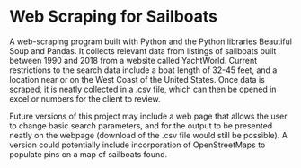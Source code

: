 # Web Scraping for Sailboats
A web-scraping program built with Python and the Python libraries Beautiful Soup and Pandas. It collects relevant data from listings of sailboats built between 1990 and 2018 from a website called YachtWorld. Current restrictions to the search data include a boat length of 32-45 feet, and a location near or on the West Coast of the United States. Once data is scraped, it is neatly collected in a .csv file, which can then be opened in excel or numbers for the client to review.

Future versions of this project may include a web page that allows the user to change basic search parameters, and for the output to be presented neatly on the webpage (download of the .csv file would still be possible). A version could potentially include incorporation of OpenStreetMaps to populate pins on a map of sailboats found.
